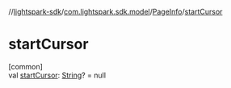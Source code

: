 //[lightspark-sdk](../../../index.md)/[com.lightspark.sdk.model](../index.md)/[PageInfo](index.md)/[startCursor](start-cursor.md)

# startCursor

[common]\
val [startCursor](start-cursor.md): [String](https://kotlinlang.org/api/latest/jvm/stdlib/kotlin/-string/index.html)? = null
